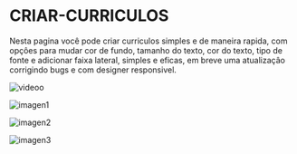 # CRIAR-CURRICULOS
Nesta pagina você pode criar curriculos simples e de maneira rapida, com opçôes para mudar cor de fundo, tamanho do texto, cor do texto, tipo de fonte  e adicionar faixa lateral, simples e eficas, em breve uma atualizaçâo corrigindo bugs e com designer responsivel.

![videoo](https://user-images.githubusercontent.com/93484378/149943101-51586adf-f99a-42db-9058-b64ee4005b00.gif)

![imagen1](https://user-images.githubusercontent.com/93484378/149941378-42959ba0-7cf1-4475-9074-36d4d3844e05.png)

![imagen2](https://user-images.githubusercontent.com/93484378/149941357-462372df-e7c7-421d-bc80-e404819a8430.png)

![imagen3](https://user-images.githubusercontent.com/93484378/149941328-ab73a864-6cdc-4280-ab9a-b8df1c767e01.png)








